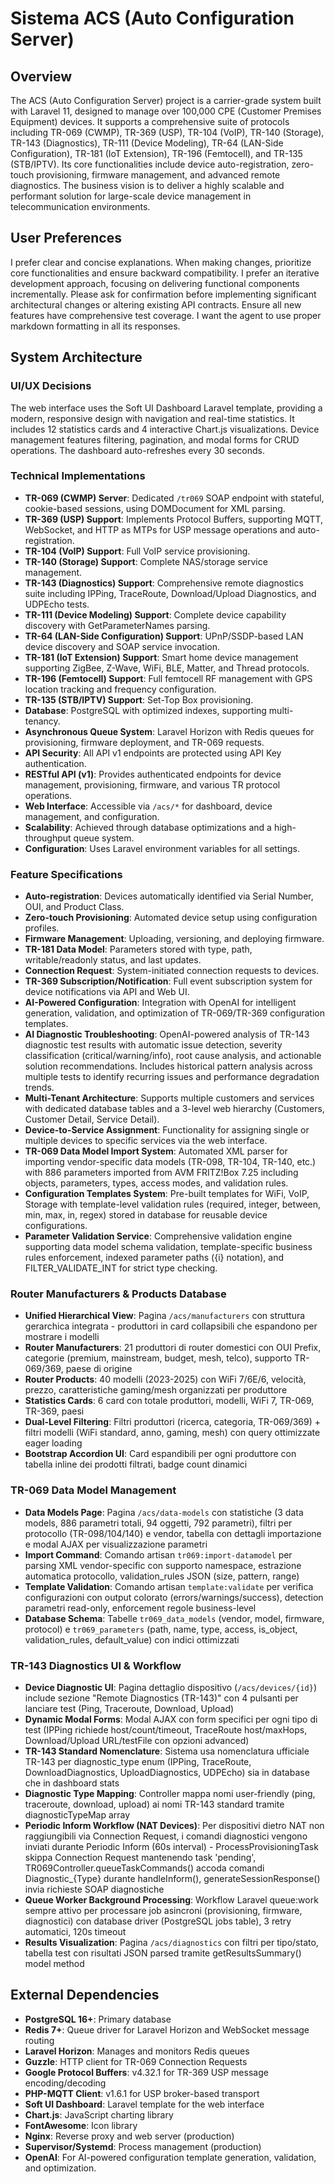 # Sistema ACS (Auto Configuration Server)

## Overview
The ACS (Auto Configuration Server) project is a carrier-grade system built with Laravel 11, designed to manage over 100,000 CPE (Customer Premises Equipment) devices. It supports a comprehensive suite of protocols including TR-069 (CWMP), TR-369 (USP), TR-104 (VoIP), TR-140 (Storage), TR-143 (Diagnostics), TR-111 (Device Modeling), TR-64 (LAN-Side Configuration), TR-181 (IoT Extension), TR-196 (Femtocell), and TR-135 (STB/IPTV). Its core functionalities include device auto-registration, zero-touch provisioning, firmware management, and advanced remote diagnostics. The business vision is to deliver a highly scalable and performant solution for large-scale device management in telecommunication environments.

## User Preferences
I prefer clear and concise explanations. When making changes, prioritize core functionalities and ensure backward compatibility. I prefer an iterative development approach, focusing on delivering functional components incrementally. Please ask for confirmation before implementing significant architectural changes or altering existing API contracts. Ensure all new features have comprehensive test coverage. I want the agent to use proper markdown formatting in all its responses.

## System Architecture

### UI/UX Decisions
The web interface uses the Soft UI Dashboard Laravel template, providing a modern, responsive design with navigation and real-time statistics. It includes 12 statistics cards and 4 interactive Chart.js visualizations. Device management features filtering, pagination, and modal forms for CRUD operations. The dashboard auto-refreshes every 30 seconds.

### Technical Implementations
- **TR-069 (CWMP) Server**: Dedicated `/tr069` SOAP endpoint with stateful, cookie-based sessions, using DOMDocument for XML parsing.
- **TR-369 (USP) Support**: Implements Protocol Buffers, supporting MQTT, WebSocket, and HTTP as MTPs for USP message operations and auto-registration.
- **TR-104 (VoIP) Support**: Full VoIP service provisioning.
- **TR-140 (Storage) Support**: Complete NAS/storage service management.
- **TR-143 (Diagnostics) Support**: Comprehensive remote diagnostics suite including IPPing, TraceRoute, Download/Upload Diagnostics, and UDPEcho tests.
- **TR-111 (Device Modeling) Support**: Complete device capability discovery with GetParameterNames parsing.
- **TR-64 (LAN-Side Configuration) Support**: UPnP/SSDP-based LAN device discovery and SOAP service invocation.
- **TR-181 (IoT Extension) Support**: Smart home device management supporting ZigBee, Z-Wave, WiFi, BLE, Matter, and Thread protocols.
- **TR-196 (Femtocell) Support**: Full femtocell RF management with GPS location tracking and frequency configuration.
- **TR-135 (STB/IPTV) Support**: Set-Top Box provisioning.
- **Database**: PostgreSQL with optimized indexes, supporting multi-tenancy.
- **Asynchronous Queue System**: Laravel Horizon with Redis queues for provisioning, firmware deployment, and TR-069 requests.
- **API Security**: All API v1 endpoints are protected using API Key authentication.
- **RESTful API (v1)**: Provides authenticated endpoints for device management, provisioning, firmware, and various TR protocol operations.
- **Web Interface**: Accessible via `/acs/*` for dashboard, device management, and configuration.
- **Scalability**: Achieved through database optimizations and a high-throughput queue system.
- **Configuration**: Uses Laravel environment variables for all settings.

### Feature Specifications
- **Auto-registration**: Devices automatically identified via Serial Number, OUI, and Product Class.
- **Zero-touch Provisioning**: Automated device setup using configuration profiles.
- **Firmware Management**: Uploading, versioning, and deploying firmware.
- **TR-181 Data Model**: Parameters stored with type, path, writable/readonly status, and last updates.
- **Connection Request**: System-initiated connection requests to devices.
- **TR-369 Subscription/Notification**: Full event subscription system for device notifications via API and Web UI.
- **AI-Powered Configuration**: Integration with OpenAI for intelligent generation, validation, and optimization of TR-069/TR-369 configuration templates.
- **AI Diagnostic Troubleshooting**: OpenAI-powered analysis of TR-143 diagnostic test results with automatic issue detection, severity classification (critical/warning/info), root cause analysis, and actionable solution recommendations. Includes historical pattern analysis across multiple tests to identify recurring issues and performance degradation trends.
- **Multi-Tenant Architecture**: Supports multiple customers and services with dedicated database tables and a 3-level web hierarchy (Customers, Customer Detail, Service Detail).
- **Device-to-Service Assignment**: Functionality for assigning single or multiple devices to specific services via the web interface.
- **TR-069 Data Model Import System**: Automated XML parser for importing vendor-specific data models (TR-098, TR-104, TR-140, etc.) with 886 parameters imported from AVM FRITZ!Box 7.25 including objects, parameters, types, access modes, and validation rules.
- **Configuration Templates System**: Pre-built templates for WiFi, VoIP, Storage with template-level validation rules (required, integer, between, min, max, in, regex) stored in database for reusable device configurations.
- **Parameter Validation Service**: Comprehensive validation engine supporting data model schema validation, template-specific business rules enforcement, indexed parameter paths ({i} notation), and FILTER_VALIDATE_INT for strict type checking.

### Router Manufacturers & Products Database
- **Unified Hierarchical View**: Pagina `/acs/manufacturers` con struttura gerarchica integrata - produttori in card collapsibili che espandono per mostrare i modelli
- **Router Manufacturers**: 21 produttori di router domestici con OUI Prefix, categorie (premium, mainstream, budget, mesh, telco), supporto TR-069/369, paese di origine
- **Router Products**: 40 modelli (2023-2025) con WiFi 7/6E/6, velocità, prezzo, caratteristiche gaming/mesh organizzati per produttore
- **Statistics Cards**: 6 card con totale produttori, modelli, WiFi 7, TR-069, TR-369, paesi
- **Dual-Level Filtering**: Filtri produttori (ricerca, categoria, TR-069/369) + filtri modelli (WiFi standard, anno, gaming, mesh) con query ottimizzate eager loading
- **Bootstrap Accordion UI**: Card espandibili per ogni produttore con tabella inline dei prodotti filtrati, badge count dinamici

### TR-069 Data Model Management
- **Data Models Page**: Pagina `/acs/data-models` con statistiche (3 data models, 886 parametri totali, 94 oggetti, 792 parametri), filtri per protocollo (TR-098/104/140) e vendor, tabella con dettagli importazione e modal AJAX per visualizzazione parametri
- **Import Command**: Comando artisan `tr069:import-datamodel` per parsing XML vendor-specific con supporto namespace, estrazione automatica protocollo, validation_rules JSON (size, pattern, range)
- **Template Validation**: Comando artisan `template:validate` per verifica configurazioni con output colorato (errors/warnings/success), detection parametri read-only, enforcement regole business-level
- **Database Schema**: Tabelle `tr069_data_models` (vendor, model, firmware, protocol) e `tr069_parameters` (path, name, type, access, is_object, validation_rules, default_value) con indici ottimizzati

### TR-143 Diagnostics UI & Workflow
- **Device Diagnostic UI**: Pagina dettaglio dispositivo (`/acs/devices/{id}`) include sezione "Remote Diagnostics (TR-143)" con 4 pulsanti per lanciare test (Ping, Traceroute, Download, Upload)
- **Dynamic Modal Forms**: Modal AJAX con form specifici per ogni tipo di test (IPPing richiede host/count/timeout, TraceRoute host/maxHops, Download/Upload URL/testFile con opzioni advanced)
- **TR-143 Standard Nomenclature**: Sistema usa nomenclatura ufficiale TR-143 per diagnostic_type enum (IPPing, TraceRoute, DownloadDiagnostics, UploadDiagnostics, UDPEcho) sia in database che in dashboard stats
- **Diagnostic Type Mapping**: Controller mappa nomi user-friendly (ping, traceroute, download, upload) ai nomi TR-143 standard tramite diagnosticTypeMap array
- **Periodic Inform Workflow (NAT Devices)**: Per dispositivi dietro NAT non raggiungibili via Connection Request, i comandi diagnostici vengono inviati durante Periodic Inform (60s interval) - ProcessProvisioningTask skippa Connection Request mantenendo task 'pending', TR069Controller.queueTaskCommands() accoda comandi Diagnostic_{Type} durante handleInform(), generateSessionResponse() invia richieste SOAP diagnostiche
- **Queue Worker Background Processing**: Workflow Laravel queue:work sempre attivo per processare job asincroni (provisioning, firmware, diagnostici) con database driver (PostgreSQL jobs table), 3 retry automatici, 120s timeout
- **Results Visualization**: Pagina `/acs/diagnostics` con filtri per tipo/stato, tabella test con risultati JSON parsed tramite getResultsSummary() model method

## External Dependencies
- **PostgreSQL 16+**: Primary database
- **Redis 7+**: Queue driver for Laravel Horizon and WebSocket message routing
- **Laravel Horizon**: Manages and monitors Redis queues
- **Guzzle**: HTTP client for TR-069 Connection Requests
- **Google Protocol Buffers**: v4.32.1 for TR-369 USP message encoding/decoding
- **PHP-MQTT Client**: v1.6.1 for USP broker-based transport
- **Soft UI Dashboard**: Laravel template for the web interface
- **Chart.js**: JavaScript charting library
- **FontAwesome**: Icon library
- **Nginx**: Reverse proxy and web server (production)
- **Supervisor/Systemd**: Process management (production)
- **OpenAI**: For AI-powered configuration template generation, validation, and optimization.